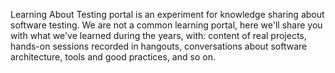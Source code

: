 <p>Learning About Testing portal is an experiment for knowledge sharing about software testing. We are not a common learning portal, here we'll share you with what we've learned during the years, with: content of real projects, hands-on sessions recorded in hangouts, conversations about software architecture, tools and good practices, and so on.</p>
